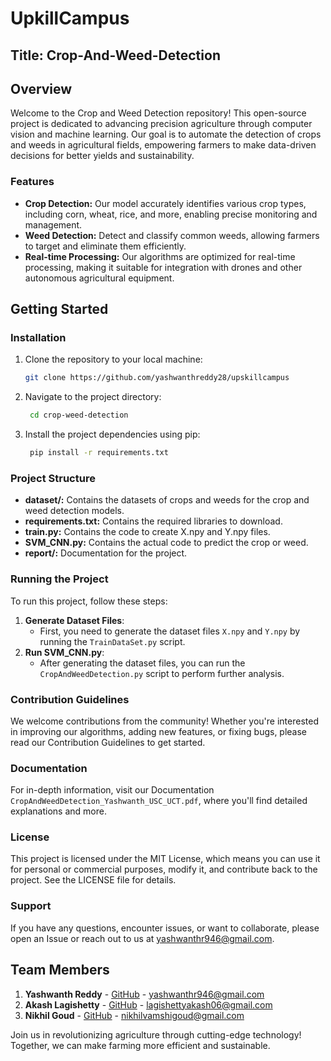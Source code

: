 # UpkillCampus
## Title: Crop-And-Weed-Detection

## Overview
Welcome to the Crop and Weed Detection repository! This open-source project is dedicated to advancing precision agriculture through computer vision and machine learning. Our goal is to automate the detection of crops and weeds in agricultural fields, empowering farmers to make data-driven decisions for better yields and sustainability.

### Features
- **Crop Detection:** Our model accurately identifies various crop types, including corn, wheat, rice, and more, enabling precise monitoring and management.
- **Weed Detection:** Detect and classify common weeds, allowing farmers to target and eliminate them efficiently.
- **Real-time Processing:** Our algorithms are optimized for real-time processing, making it suitable for integration with drones and other autonomous agricultural equipment.

## Getting Started

### Installation
1. Clone the repository to your local machine:
   ```bash
   git clone https://github.com/yashwanthreddy28/upskillcampus

2. Navigate to the project directory:
   ```bash
    cd crop-weed-detection
   
3. Install the project dependencies using pip:
   ```bash
    pip install -r requirements.txt

### Project Structure
- **dataset/:** Contains the datasets of crops and weeds for the crop and weed detection models.
- **requirements.txt:** Contains the required libraries to download.
- **train.py:** Contains the code to create X.npy and Y.npy files.
- **SVM_CNN.py:** Contains the actual code to predict the crop or weed.
- **report/:** Documentation for the project.

### Running the Project
To run this project, follow these steps:
1. **Generate Dataset Files**:
   - First, you need to generate the dataset files `X.npy` and `Y.npy` by running the `TrainDataSet.py` script.
2. **Run SVM_CNN.py**:
   - After generating the dataset files, you can run the `CropAndWeedDetection.py` script to perform further analysis.

### Contribution Guidelines
We welcome contributions from the community! Whether you're interested in improving our algorithms, adding new features, or fixing bugs, please read our Contribution Guidelines to get started.

### Documentation
For in-depth information, visit our Documentation `CropAndWeedDetection_Yashwanth_USC_UCT.pdf`, where you'll find detailed explanations and more.

### License
This project is licensed under the MIT License, which means you can use it for personal or commercial purposes, modify it, and contribute back to the project. See the LICENSE file for details.

### Support
If you have any questions, encounter issues, or want to collaborate, please open an Issue or reach out to us at yashwanthr946@gmail.com.
## Team Members
1. **Yashwanth Reddy** - [GitHub](https://github.com/yashwanthreddy28) - yashwanthr946@gmail.com
2. **Akash Lagishetty** - [GitHub](https://github.com/AkashLagishetty) - lagishettyakash06@gmail.com
3. **Nikhil Goud** - [GitHub](https://github.com/NIKHIL2232) - nikhilvamshigoud@gmail.com

Join us in revolutionizing agriculture through cutting-edge technology! Together, we can make farming more efficient and sustainable.

